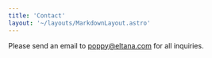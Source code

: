 ```yaml
---
title: 'Contact'
layout: '~/layouts/MarkdownLayout.astro'
---
```


Please send an email to poppy@eltana.com for all inquiries.
